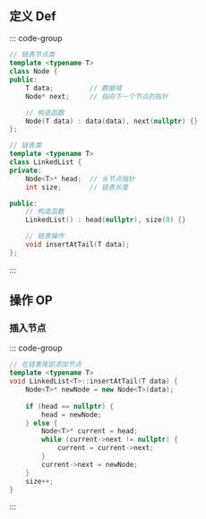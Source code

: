 <h2 style="margin-top: 20px;" id="aaa">定义 Def</h2>

::: code-group

```cpp [节点类]
// 链表节点类
template <typename T>
class Node {
public:
    T data;         // 数据域
    Node* next;     // 指向下一个节点的指针

    // 构造函数
    Node(T data) : data(data), next(nullptr) {}
};
```

```cpp [链表类]
// 链表类
template <typename T>
class LinkedList {
private:
    Node<T>* head;  // 头节点指针
    int size;       // 链表长度

public:
    // 构造函数
    LinkedList() : head(nullptr), size(0) {}

    // 链表操作
    void insertAtTail(T data);
};
```

:::




## 操作 OP

### 插入节点

::: code-group

```cpp [尾部插入]
// 在链表尾部添加节点
template <typename T>
void LinkedList<T>::insertAtTail(T data) {
    Node<T>* newNode = new Node<T>(data);
    
    if (head == nullptr) {
        head = newNode;
    } else {
        Node<T>* current = head;
        while (current->next != nullptr) {
            current = current->next;
        }
        current->next = newNode;
    }
    size++;
}
```

:::

